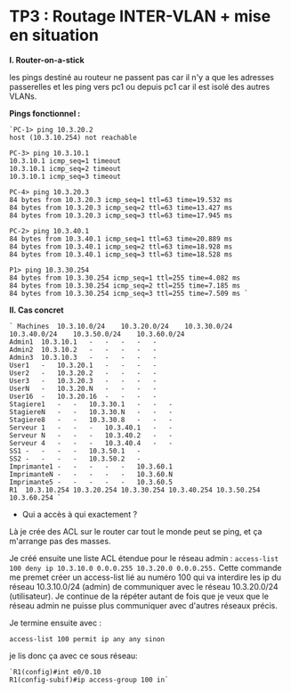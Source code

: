 TP3 : Routage INTER-VLAN + mise en situation
=============================================

**I. Router-on-a-stick**

les pings destiné au routeur ne passent pas  car il n'y a que les adresses passerelles et les ping vers pc1 ou depuis pc1 car il est isolé des autres VLANs.

**Pings fonctionnel :**

    `PC-1> ping 10.3.20.2
    host (10.3.10.254) not reachable

    PC-3> ping 10.3.10.1
    10.3.10.1 icmp_seq=1 timeout
    10.3.10.1 icmp_seq=2 timeout
    10.3.10.1 icmp_seq=3 timeout

    PC-4> ping 10.3.20.3
    84 bytes from 10.3.20.3 icmp_seq=1 ttl=63 time=19.532 ms
    84 bytes from 10.3.20.3 icmp_seq=2 ttl=63 time=13.427 ms
    84 bytes from 10.3.20.3 icmp_seq=3 ttl=63 time=17.945 ms

    PC-2> ping 10.3.40.1
    84 bytes from 10.3.40.1 icmp_seq=1 ttl=63 time=20.889 ms
    84 bytes from 10.3.40.1 icmp_seq=2 ttl=63 time=18.928 ms
    84 bytes from 10.3.40.1 icmp_seq=3 ttl=63 time=18.528 ms

    P1> ping 10.3.30.254
    84 bytes from 10.3.30.254 icmp_seq=1 ttl=255 time=4.082 ms
    84 bytes from 10.3.30.254 icmp_seq=2 ttl=255 time=7.185 ms
    84 bytes from 10.3.30.254 icmp_seq=3 ttl=255 time=7.509 ms `

**II. Cas concret**

    ` Machines	10.3.10.0/24	10.3.20.0/24	10.3.30.0/24	10.3.40.0/24	10.3.50.0/24	10.3.60.0/24
    Admin1	10.3.10.1	-	-	-	-	-
    Admin2	10.3.10.2	-	-	-	-	-
    Admin3	10.3.10.3	-	-	-	-	-
    User1	-	10.3.20.1	-	-	-	-
    User2	-	10.3.20.2	-	-	-	-
    User3	-	10.3.20.3	-	-	-	-
    UserN	-	10.3.20.N	-	-	-	-
    User16	-	10.3.20.16	-	-	-	-
    Stagiere1	-	-	10.3.30.1	-	-	-
    StagiereN	-	-	10.3.30.N	-	-	-
    Stagiere8	-	-	10.3.30.8	-	-	-
    Serveur 1	-	-	-	10.3.40.1	-	-
    Serveur N	-	-	-	10.3.40.2	-	-
    Serveur 4	-	-	-	10.3.40.4	-	-
    SS1	-	-	-	-	10.3.50.1	-
    SS2	-	-	-	-	10.3.50.2	-
    Imprimante1	-	-	-	-	-	10.3.60.1
    ImprimanteN	-	-	-	-	-	10.3.60.N
    Imprimante5	-	-	-	-	-	10.3.60.5
    R1	10.3.10.254	10.3.20.254	10.3.30.254	10.3.40.254	10.3.50.254	10.3.60.254 `
* Qui a accès à qui exactement ?

Là je crée des ACL sur le router car tout le monde peut se ping, et ça m'arrange pas des masses. 


Je créé ensuite une liste ACL étendue pour le réseau admin :
 `access-list 100 deny ip 10.3.10.0 0.0.0.255 10.3.20.0 0.0.0.255.`
Cette commande me premet créer un access-list lié au numéro 100 qui va interdire les ip du réseau 10.3.10.0/24 (admin) de communiquer avec le réseau 10.3.20.0/24 (utilisateur).
Je continue de la répéter autant de fois que je veux que le réseau admin ne puisse plus communiquer avec d'autres réseaux précis.

Je termine ensuite avec :

` access-list 100 permit ip any any sinon `

je lis donc ça avec ce sous réseau:

    `R1(config)#int e0/0.10
    R1(config-subif)#ip access-group 100 in`

